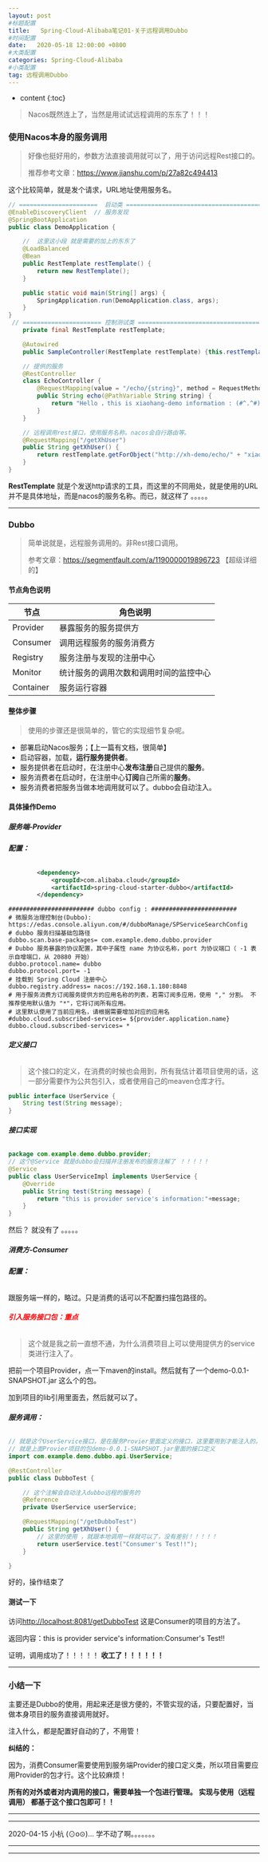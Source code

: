 ```yaml
---
layout: post
#标题配置
title:   Spring-Cloud-Alibaba笔记01-关于远程调用Dubbo
#时间配置
date:   2020-05-18 12:00:00 +0800
#大类配置
categories: Spring-Cloud-Alibaba
#小类配置
tag: 远程调用Dubbo
---
```


* content
{:toc}




> Nacos既然连上了，当然是用试试远程调用的东东了！！！

### 使用Nacos本身的服务调用

> 好像也挺好用的，参数方法直接调用就可以了，用于访问远程Rest接口的。
>
> 推荐参考文章：<https://www.jianshu.com/p/27a82c494413>

这个比较简单，就是发个请求，URL地址使用服务名。

```java
// ======================  启动类 ================================================
@EnableDiscoveryClient  // 服务发现
@SpringBootApplication
public class DemoApplication {

    //  这里这小段 就是需要的加上的东东了
	@LoadBalanced
	@Bean
	public RestTemplate restTemplate() {
		return new RestTemplate();
	}

	public static void main(String[] args) {
		SpringApplication.run(DemoApplication.class, args);
	}
}
 // ====================== 控制测试类 ============================================
	private final RestTemplate restTemplate;

	@Autowired
	public SampleController(RestTemplate restTemplate) {this.restTemplate = restTemplate;}

    // 提供的服务
	@RestController
	class EchoController {
		@RequestMapping(value = "/echo/{string}", method = RequestMethod.GET)
		public String echo(@PathVariable String string) {
			return "Hello ，this is xiaohang-demo information : (#^.^#) Nacos Discovery " + string + "Hello " + userName + " " + age + "!";
		}
	}

    // 远程调用rest接口，使用服务名称。nacos会自行路由等。
	@RequestMapping("/getXhUser")
	public String getXhUser() {
		return restTemplate.getForObject("http://xh-demo/echo/" + "xiaohangTest", String.class);
	}
}
```

**RestTemplate** 就是个发送http请求的工具，而这里的不同用处，就是使用的URL并不是具体地址，而是nacos的服务名称。而已，就这样了  。。。。。

------

### Dubbo

> 简单说就是，远程服务调用的。非Rest接口调用。
>
> 参考文章：<https://segmentfault.com/a/1190000019896723> 【超级详细的】

#### **节点角色说明**

| 节点      | 角色说明                               |
| --------- | -------------------------------------- |
| Provider  | 暴露服务的服务提供方                   |
| Consumer  | 调用远程服务的服务消费方               |
| Registry  | 服务注册与发现的注册中心               |
| Monitor   | 统计服务的调用次数和调用时间的监控中心 |
| Container | 服务运行容器                           |

#### 整体步骤

> 使用的步骤还是很简单的，管它的实现细节复杂呢。

* 部署启动Nacos服务；【上一篇有文档，很简单】
* 启动容器，加载，**运行服务提供者**。
* 服务提供者在启动时，在注册中心**发布注册**自己提供的**服务**。
* 服务消费者在启动时，在注册中心**订阅**自己所需的**服务**。
* 服务消费者把服务当做本地调用就可以了。dubbo会自动注入。

#### 具体操作Demo

##### 服务端-Provider

###### **配置：**

```xml
		<dependency>
			<groupId>com.alibaba.cloud</groupId>
			<artifactId>spring-cloud-starter-dubbo</artifactId>
		</dependency>
```

```properties
######################## dubbo config : ########################
# 微服务治理控制台(Dubbo): https://edas.console.aliyun.com/#/dubboManage/SPServiceSearchConfig
# dubbo 服务扫描基础包路径
dubbo.scan.base-packages= com.example.demo.dubbo.provider    
# Dubbo 服务暴露的协议配置，其中子属性 name 为协议名称，port 为协议端口（ -1 表示自增端口，从 20880 开始）
dubbo.protocol.name= dubbo
dubbo.protocol.port= -1
# 挂载到 Spring Cloud 注册中心
dubbo.registry.address= nacos://192.168.1.180:8848
# 用于服务消费方订阅服务提供方的应用名称的列表，若需订阅多应用，使用 "," 分割。 不推荐使用默认值为 "*"，它将订阅所有应用。
# 这里默认使用了当前应用名，请根据需要增加对应的应用名
#dubbo.cloud.subscribed-services= ${provider.application.name}
dubbo.cloud.subscribed-services= *
```

###### **定义接口**

> 这个接口的定义，在消费的时候也会用到，所有我估计着项目使用的话，这一部分需要作为公共包引入，或者使用自己的meaven仓库才行。

```java
public interface UserService {
    String test(String message);
}
```

###### **接口实现**

```java
package com.example.demo.dubbo.provider;
// 这个@Service 就是dubbo会扫描并注册发布的服务注解了 ！！！！！
@Service
public class UserServiceImpl implements UserService {
    @Override
    public String test(String message) {
        return "this is provider service's information:"+message;
    }
}
```

然后？ 就没有了  。。。。。

##### 消费方-Consumer

###### **配置：**

跟服务端一样的，略过。只是消费的话可以不配置扫描包路径的。

###### **<font color=red>引入服务接口包：重点</font>**

> 这个就是我之前一直想不通，为什么消费项目上可以使用提供方的service类进行注入了。

把前一个项目Provider，点一下maven的install。然后就有了一个demo-0.0.1-SNAPSHOT.jar 这么个的包。

加到项目的lib引用里面去，然后就可以了。

###### **服务调用：**

```java
// 就是这个UserService接口，是在服务Provier里面定义的接口，这里要用到才能注入的。
// 就是上面Provier项目的包demo-0.0.1-SNAPSHOT.jar里面的接口定义
import com.example.demo.dubbo.api.UserService;

@RestController
public class DubboTest {

    // 这个注解会自动注入dubbo远程的服务的  
    @Reference
    private UserService userService;    

    @RequestMapping("/getDubboTest")
    public String getXhUser() {
        // 这里的使用 ，就跟本地调用一样就可以了，没有差别！！！！！
        return userService.test("Consumer's Test!!");
    }

}
```

好的，操作结束了

#### 测试一下

访问<http://localhost:8081/getDubboTest>   这是Consumer的项目的方法了。

返回内容：this is provider service's information:Consumer's Test!!  

证明，调用成功了！！！！！  **收工了！！！！！！**

------

### 小结一下

主要还是Dubbo的使用，用起来还是很方便的，不管实现的话，只要配置好，当做本身项目的服务直接调用就好。

注入什么，都是配置好自动的了，不用管！

**纠结的：**

因为，消费Consumer需要使用到服务端Provider的接口定义类，所以项目需要应用Provider的包才行。这个比较麻烦！

**所有的对外或者对内调用的接口，需要单独一个包进行管理。**
**实现与使用（远程调用） 都基于这个接口包即可！！** 

------

------

2020-04-15  小杭  (⊙o⊙)…  学不动了啊。。。。。。。

------

------



